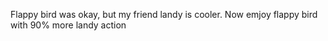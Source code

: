 Flappy bird was okay, but my friend landy is cooler. Now emjoy flappy bird with 90% more landy action
